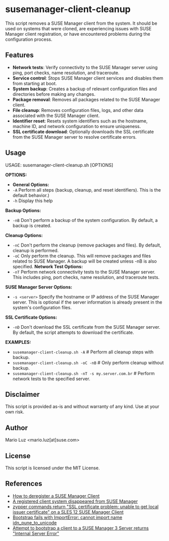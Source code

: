 # susemanager-client-cleanup

This script removes a SUSE Manager client from the system. It should be used on systems that were cloned, are experiencing issues with SUSE Manager client registration, or have encountered problems during the configuration process.

## Features

* **Network tests**: Verify connectivity to the SUSE Manager server using ping, port checks, name resolution, and traceroute.
* **Service control**: Stops SUSE Manager client services and disables them from starting at boot.
* **System backup**: Creates a backup of relevant configuration files and directories before making any changes.
* **Package removal**: Removes all packages related to the SUSE Manager client.
* **File cleanup**: Removes configuration files, logs, and other data associated with the SUSE Manager client.
* **Identifier reset**: Resets system identifiers such as the hostname, machine ID, and network configuration to ensure uniqueness.
* **SSL certificate download**: Optionally downloads the SSL certificate from the SUSE Manager server to resolve certificate errors.

## Usage

USAGE: susemanager-client-cleanup.sh [OPTIONS]

**OPTIONS:**
  
  * **General Options:**
  * `-A`          Perform all steps (backup, cleanup, and reset identifiers). This is the default behavior.)
  * `-h`          Display this help
  
  **Backup Options:**
  * `-nB`          Don't perform a backup of the system configuration. By default, a backup is created.
  
  **Cleanup Options:**
  * `-nC`         Don't perform the cleanup (remove packages and files). By default, cleanup is performed.
  * `-oC`         Only perform the cleanup. This will remove packages and files related to SUSE Manager.
                  A backup will be created unless -nB is also specified.
  **Network Test Options:**
  * `-nT`         Perform network connectivity tests to the SUSE Manager server. This includes ping, 
                  port checks, name resolution, and traceroute tests.
  
  **SUSE Manager Server Options:**
  * `-s <server>` Specify the hostname or IP address of the SUSE Manager server. This is optional 
                  if the server information is already present in the system's configuration files.
  
  **SSL Certificate Options:**
  * `-nD`         Don't download the SSL certificate from the SUSE Manager server. By default, the script
                  attempts to download the certificate.

**EXAMPLES:**

* `susemanager-client-cleanup.sh -A`            # Perform all cleanup steps with backup.
* `susemanager-client-cleanup.sh -oC -nB`       # Only perform cleanup without backup.
* `susemanager-client-cleanup.sh -nT -s my.server.com.br` #  Perform network tests to the specified server.

## Disclaimer

This script is provided as-is and without warranty of any kind. Use at your own risk.

## Author

Mario Luz <mario.luz[at]suse.com>

## License

This script is licensed under the MIT License.

## References

* [How to deregister a SUSE Manager Client](https://www.suse.com/support/kb/doc/?id=000018170)
* [A registered client system disappeared from SUSE Manager](https://www.suse.com/support/kb/doc/?id=000018072)
* [zypper commands return "SSL certificate problem: unable to get local issuer certificate" on a SLES 12 SUSE Manager Client](https://www.suse.com/support/kb/doc/?id=000018620)
* [Bootstrap fails with ImportError: cannot import name idn_pune_to_unicode](https://www.suse.com/support/kb/doc/?id=000018753)
* [Attempt to bootstrap a client to a SUSE Manager 3 Server returns "Internal Server Error"](https://www.suse.com/support/kb/doc/?id=000018750)
